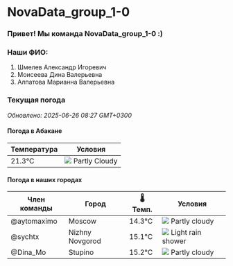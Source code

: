# NovaData_group_1-0
### Привет! Мы команда NovaData_group_1-0 :)

### Наши ФИО:
1. Шмелев Александр Игоревич
2. Моисеева Дина Валерьевна
3. Алпатова Марианна Валерьевна

### Текущая погода
<!-- WEATHER:START -->
_Обновлено: 2025-06-26 08:27 GMT+0300_

#### Погода в Абакане

| Температура | Условия |
|-------------|----------|
| 21.3°C     | ![](https://cdn.weatherapi.com/weather/64x64/day/116.png) Partly Cloudy |

#### Погода в наших городах

| Член команды  | Город               | 🌡️ Темп.  | Условия          |
|---------------|---------------------|-----------|--------------------|
| @aytomaximo    | Moscow              |   14.3°C | ![](https://cdn.weatherapi.com/weather/64x64/day/116.png) Partly cloudy |
| @sychtx        | Nizhny Novgorod     |   15.1°C | ![](https://cdn.weatherapi.com/weather/64x64/day/353.png) Light rain shower |
| @Dina_Mo       | Stupino             |   15.2°C | ![](https://cdn.weatherapi.com/weather/64x64/day/116.png) Partly cloudy |

<!-- WEATHER:END -->
